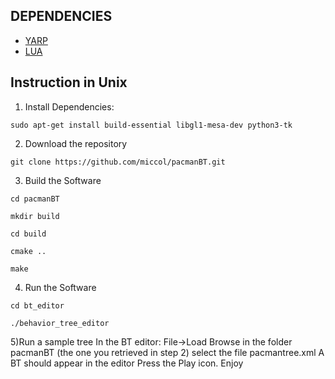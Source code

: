 DEPENDENCIES
------------


* [YARP](https://www.yarp.it/)
* [LUA](https://www.lua.org/)


Instruction in Unix
------------
1) Install Dependencies:

`sudo apt-get install build-essential libgl1-mesa-dev python3-tk`

2) Download the repository

`git clone https://github.com/miccol/pacmanBT.git`

3) Build the Software

`cd pacmanBT`

`mkdir build`

`cd build`

`cmake ..`

`make`


4) Run the Software

`cd bt_editor`

`./behavior_tree_editor`

5)Run a sample tree 
In the BT editor: File->Load
Browse in the folder pacmanBT (the one you retrieved in step 2)
select the file pacmantree.xml
A BT should appear in the editor
Press the Play icon.
Enjoy







